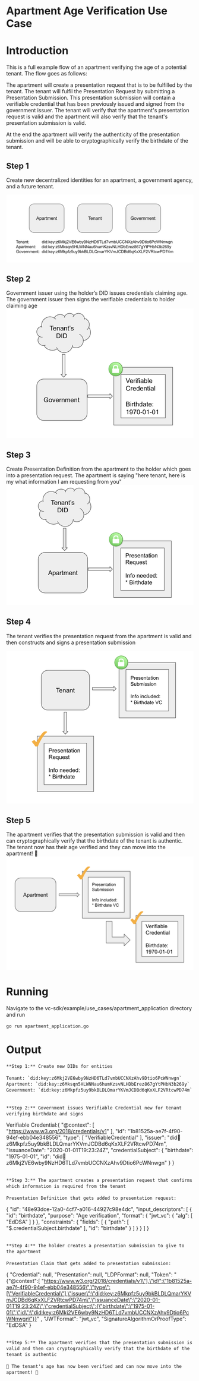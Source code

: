 # Apartment Age Verification Use Case

# Introduction

This is a full example flow of an apartment verifying the age of a potential tenant. The flow goes as follows:

The apartment will create a presentation request that is to be fulfilled by the tenant. The tenant will fulfil the
Presentation Request by submitting a Presentation Submission. This presentation submission will contain a verifiable
credential that has been previously issued and signed from the government issuer. The tenant will verify that the
apartment's presentation request is valid and the apartment will also verify that the tenant's presentation submission
is valid.

At the end the apartment will verify the authenticity of the presentation submission and will be able to
cryptographically verify the birthdate of the tenant.

## Step 1

Create new decentralized identities for an apartment, a government agency, and a future tenant.

![vc-sdk](doc/dids.png)

## Step 2

Government issuer using the holder’s DID issues credentials claiming age. The government issuer then signs the
verifiable credentials to holder claiming age
![vc-sdk](doc/issuevc.png)

## Step 3

Create Presentation Definition from the apartment to the holder which goes into a presentation request.
The apartment is saying "here tenant, here is my what information I am requesting from you"
![vc-sdk](doc/presentationrequest.png)

## Step 4

The tenant verifies the presentation request from the apartment is valid and then constructs and signs a presentation
submission

![vc-sdk](doc/presentationsubmission.png)

## Step 5

The apartment verifies that the presentation submission is valid and then can cryptographically verify that the
birthdate of the tenant is authentic. The tenant now has their age verified and they can move into the apartment! 🎉
![vc-sdk](doc/aptverify.png)

# Running

Navigate to the vc-sdk/example/use_cases/apartment_application directory and run

```
go run apartment_application.go
```

# Output

```
**Step 1:** Create new DIDs for entities

Tenant: `did:key:z6Mkj2VE6wby9NzHD6TLd7vmbUCCNXzAhv9Dtio6PcWNnwgn`
Apartment: `did:key:z6Mksqn5HLWNNau6humKzsvNLHDbErez867gYtPHbN3b269y`
Government: `did:key:z6Mkpfz5uy9bkBLDLQmarYKVmJCDBd6qKxXLF2VRtcwPD74m`


**Step 2:** Government issues Verifiable Credential new for tenant verifying birthdate and signs

```

Verifiable Credential:{
"@context": [
"https://www.w3.org/2018/credentials/v1"
],
"id": "1b81525a-ae7f-4f90-94ef-ebb04e348556",
"type": [
"VerifiableCredential"
],
"issuer": "did:key:z6Mkpfz5uy9bkBLDLQmarYKVmJCDBd6qKxXLF2VRtcwPD74m",
"issuanceDate": "2020-01-01T19:23:24Z",
"credentialSubject": {
"birthdate": "1975-01-01",
"id": "did:key:z6Mkj2VE6wby9NzHD6TLd7vmbUCCNXzAhv9Dtio6PcWNnwgn"
}
}

```

**Step 3:** The apartment creates a presentation request that confirms which information is required from the tenant

Presentation Definition that gets added to presentation request:

```

{
"id": "48e93dce-12a0-4cf7-a016-44927c98e4dc",
"input_descriptors": [
{
"id": "birthdate",
"purpose": "Age verification",
"format": {
"jwt_vc": {
"alg": [
"EdDSA"
]
}
},
"constraints": {
"fields": [
{
"path": [
"$.credentialSubject.birthdate"
],
"id": "birthdate"
}
]
}
}
]
}

```

**Step 4:** The holder creates a presentation submission to give to the apartment

Presentation Claim that gets added to presentation submission:

```

{
"Credential": null,
"Presentation": null,
"LDPFormat": null,
"Token": "{\"@context\":[
\"https://www.w3.org/2018/credentials/v1\"],\"id\":\"1b81525a-ae7f-4f90-94ef-ebb04e348556\",\"type\":[\"VerifiableCredential\"],\"issuer\":\"did:key:z6Mkpfz5uy9bkBLDLQmarYKVmJCDBd6qKxXLF2VRtcwPD74m\",\"issuanceDate\":\"2020-01-01T19:23:24Z\",\"credentialSubject\":{\"birthdate\":\"1975-01-01\",\"id\":\"did:key:z6Mkj2VE6wby9NzHD6TLd7vmbUCCNXzAhv9Dtio6PcWNnwgn\"}}"
,
"JWTFormat": "jwt_vc",
"SignatureAlgorithmOrProofType": "EdDSA"
}

```

**Step 5:** The apartment verifies that the presentation submission is valid and then can cryptographically verify that the birthdate of the tenant is authentic

🎉 The tenant's age has now been verified and can now move into the apartment! 🎉

```